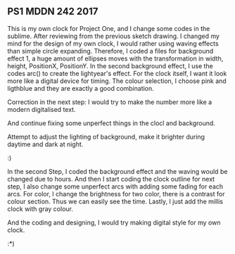 ## PS1 MDDN 242 2017


This is my own clock for Project One, and I change some codes in the sublime. After reviewing from the previous sketch drawing. I changed my mind for the design of my own clock, I would rather using waving effects than simple circle expanding. Therefore, I coded a files for background effect 1, a huge amount of ellipses moves with the transformation in width, height, PositionX, PositionY. In the second background effect, I use the codes arc() to create the lightyear's effect. For the clock itself, I want it look more like a digital device for timing. The colour selection, I choose pink and ligthblue and they are exactly a good combination. 

Correction in the next step:
I would try to make the number more like a modern digitalised text. 

And continue fixing some unperfect things in the clocl and background.

Attempt to adjust the lighting of background, make it brighter during daytime and dark at night.

:)

In the second Step, I coded the background effect and the waving would be changed due to hours. And then I start coding the clock outline for next step, I also change some unperfect arcs with adding some fading for each arcs. For color, I change the brightness for two color, there is a contrast for colour section. Thus we can easily see the time. Lastly, I just add the millis clock with gray colour.  

And the coding and designing, I would try making digital style for my own clock. 

:*)
